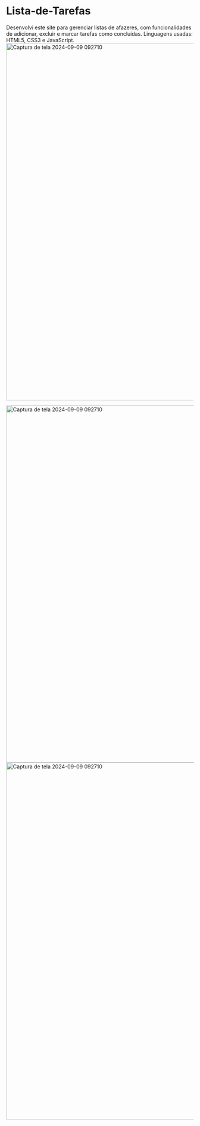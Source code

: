 # Lista-de-Tarefas
Desenvolvi este site para gerenciar listas de afazeres, com funcionalidades de adicionar, excluir e marcar tarefas como concluídas. Linguagens usadas: HTML5, CSS3 e JavaScript.
<img width="960" alt="Captura de tela 2024-09-09 092710" src="https://github.com/user-attachments/assets/90dabca5-91a6-4c98-86e2-e1962f6ed3ae">

<img width="960" alt="Captura de tela 2024-09-09 092710" src="https://github.com/user-attachments/assets/ef83b258-8f41-4cca-b7bd-d1dd27f972f2">

<img width="960" alt="Captura de tela 2024-09-09 092710" src="https://github.com/user-attachments/assets/9a14e415-dc10-4060-9c42-6bfea3461622">
